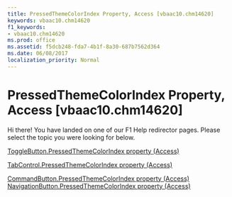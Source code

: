 ```yaml
---
title: PressedThemeColorIndex Property, Access [vbaac10.chm14620]
keywords: vbaac10.chm14620
f1_keywords:
- vbaac10.chm14620
ms.prod: office
ms.assetid: f5dcb248-fda7-4b1f-8a30-687b7562d364
ms.date: 06/08/2017
localization_priority: Normal
---
```



# PressedThemeColorIndex Property, Access [vbaac10.chm14620]

Hi there! You have landed on one of our F1 Help redirector pages. Please select the topic you were looking for below.

[ToggleButton.PressedThemeColorIndex property (Access)](http://msdn.microsoft.com/library/85609290-6641-001c-7bc2-0f14443b326f%28Office.15%29.aspx)

[TabControl.PressedThemeColorIndex property (Access)](http://msdn.microsoft.com/library/1ac09ba3-ba29-81d1-044a-210cd09e1cb6%28Office.15%29.aspx)

[CommandButton.PressedThemeColorIndex property (Access)](http://msdn.microsoft.com/library/12d76216-6a16-c487-02b3-721ed5e27b79%28Office.15%29.aspx)
[NavigationButton.PressedThemeColorIndex property (Access)](http://msdn.microsoft.com/library/82db8953-4344-8d4e-8bd6-9c9cedba6657%28Office.15%29.aspx)


